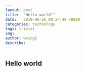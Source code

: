 ```yaml
---
layout: post
title:  "Hello world!"
date:   2019-06-26 00:24:49 +0800
categories: technology
tags: trivial
img: 
author: wving5
describe: 
---
```


## Hello world
